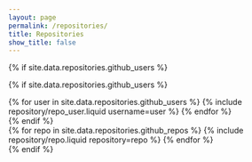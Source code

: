 ```yaml
---
layout: page
permalink: /repositories/
title: Repositories
show_title: false
---
```

<!-- Bootstrap & MDB -->
<link rel="stylesheet" href="{{ '/assets/css/bootstrap.min.css' | relative_url | bust_file_cache }}">
<link
  rel="stylesheet"
  href="{{ site.third_party_libraries.mdb.url.css }}"
  integrity="{{ site.third_party_libraries.mdb.integrity.css }}"
  crossorigin="anonymous"
>

<div class="mt-3"></div>

{% if site.data.repositories.github_users %}


{% if site.data.repositories.github_users %}
<div class="repositories d-md-flex flex-wrap flex-md-row flex-column justify- align-items-center">
  {% for user in site.data.repositories.github_users %} {% include repository/repo_user.liquid username=user %} {% endfor %}
</div>
{% endif %}

<!-- ---

{% if site.repo_trophies.enabled %}
{% for user in site.data.repositories.github_users %}
{% if site.data.repositories.github_users.size > 1 %}

  <h4>{{ user }}</h4>
  {% endif %}
  <div class="repositories d-flex flex-wrap flex-md-row flex-column justify-content-between align-items-center">
  {% include repository/repo_trophies.liquid username=user %}
  </div>

---

{% endfor %}
{% endif %}
{% endif %}

{% if site.data.repositories.github_repos %} -->

<div class="repositories d-flex flex-wrap flex-md-row flex-column justify-content-between align-items-center">
  {% for repo in site.data.repositories.github_repos %}
    {% include repository/repo.liquid repository=repo %}
  {% endfor %}
</div>
{% endif %}
